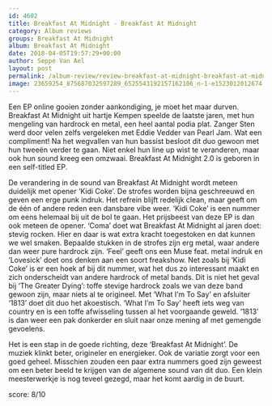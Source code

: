 ```yaml
---
id: 4602
title: Breakfast At Midnight - Breakfast At Midnight
category: Album reviews
groups: Breakfast At Midnight
album: Breakfast At Midnight
date: 2018-04-05T19:57:29+00:00
author: Seppe Van Ael
layout: post
permalink: /album-review/review-breakfast-at-midnight-breakfast-at-midnight/
image: 23659254_875687032597289_6525543192157162106_n-1-e1523012012674.jpg
---
```

Een EP online gooien zonder aankondiging, je moet het maar durven. Breakfast At Midnight uit hartje Kempen speelde de laatste jaren, met hun mengeling van hardrock en metal, een heel aantal podia plat. Zanger Sten werd door velen zelfs vergeleken met Eddie Vedder van Pearl Jam. Wat een compliment! Na het wegvallen van hun bassist besloot dit duo gewoon met hun tweeën verder te gaan. Niet enkel hun line up wist te veranderen, maar ook hun sound kreeg een omzwaai. Breakfast At Midnight 2.0 is geboren in een self-titled EP.

De verandering in de sound van Breakfast At Midnight wordt meteen duidelijk met opener ‘Kidi Coke’. De strofes worden bijna geschreeuwd en geven een erge punk indruk. Het refrein blijft redelijk clean, maar geeft om de één of andere reden een dansbare vibe weer. ‘Kidi Coke’ is een nummer om eens helemaal bij uit de bol te gaan. Het prijsbeest van deze EP is dan ook meteen de opener. ‘Coma’ doet wat Breakfast At Midnight al jaren doet: stevig rocken. Hier en daar is wat extra kracht toegestoken en dat kunnen we wel smaken. Bepaalde stukken in de strofes zijn erg metal, waar andere dan weer pure hardrock zijn. ‘Feel’ geeft ons een Muse feat. metal indruk en ‘Lovesick’ doet ons denken aan een soort freakshow. Net zoals bij ‘Kidi Coke’ is er een hoek af bij dit nummer, wat het dus zo interessant maakt en zich onderscheidt van andere hardrock of metal bands. Dit is niet het geval bij ‘The Greater Dying’: toffe stevige hardrock zoals we van deze band gewoon zijn, maar niets al te origineel. Met ‘What I’m To Say’ en afsluiter ‘1813’ doet dit duo het akoestisch. ‘What I’m To Say’ heeft iets weg van country en is een toffe afwisseling tussen al het voorgaande geweld. ‘1813’ is dan weer een pak donkerder en sluit naar onze mening af met gemengde gevoelens.

Het is een stap in de goede richting, deze ‘Breakfast At Midnight’. De muziek klinkt beter, origineler en energieker. Ook de variatie zorgt voor een goed geheel. Misschien zouden een paar extra nummers goed zijn geweest om een beter beeld te krijgen van de algemene sound van dit duo. Een klein meesterwerkje is nog teveel gezegd, maar het komt aardig in de buurt.

score: 8/10
